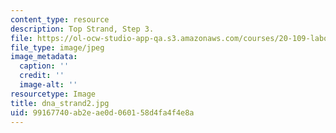 ```yaml
---
content_type: resource
description: Top Strand, Step 3.
file: https://ol-ocw-studio-app-qa.s3.amazonaws.com/courses/20-109-laboratory-fundamentals-in-biological-engineering-fall-2007/99167740ab2eae0d060158d4fa4f4e8a_dna_strand2.jpg
file_type: image/jpeg
image_metadata:
  caption: ''
  credit: ''
  image-alt: ''
resourcetype: Image
title: dna_strand2.jpg
uid: 99167740-ab2e-ae0d-0601-58d4fa4f4e8a
---
```

